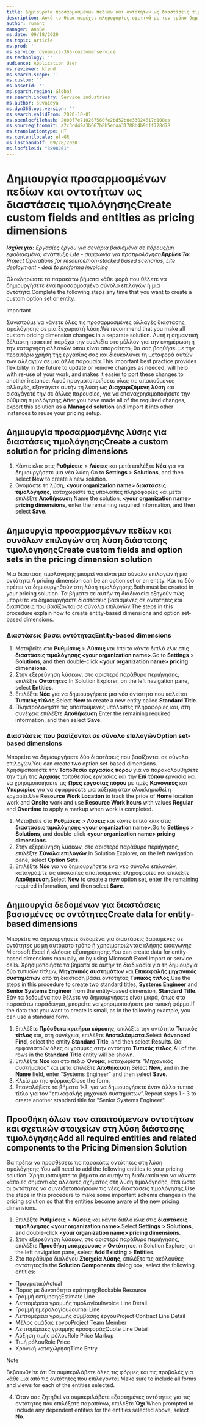 ```yaml
---
title: Δημιουργία προσαρμοσμένων πεδίων και οντοτήτων ως διαστάσεις τιμολόγησης
description: Αυτό το θέμα παρέχει πληροφορίες σχετικά με τον τρόπο δημιουργίας προσαρμοσμένων συνόλων επιλογών ή οντοτήτων.
author: rumant
manager: AnnBe
ms.date: 09/18/2020
ms.topic: article
ms.prod: ''
ms.service: dynamics-365-customerservice
ms.technology: ''
audience: Application User
ms.reviewer: kfend
ms.search.scope: ''
ms.custom: ''
ms.assetid: ''
ms.search.region: Global
ms.search.industry: Service industries
ms.author: suvaidya
ms.dyn365.ops.version: ''
ms.search.validFrom: 2020-10-01
ms.openlocfilehash: 2000f7e710267560fe2bd52b0e33024617d108ea
ms.sourcegitcommit: a2c3cd49a3b667b8b5edaa31788b4b9b1f728d78
ms.translationtype: HT
ms.contentlocale: el-GR
ms.lasthandoff: 09/28/2020
ms.locfileid: "3898261"
---
```

# <a name="create-custom-fields-and-entities-as-pricing-dimensions"></a><span data-ttu-id="d5e0c-103">Δημιουργία προσαρμοσμένων πεδίων και οντοτήτων ως διαστάσεις τιμολόγησης</span><span class="sxs-lookup"><span data-stu-id="d5e0c-103">Create custom fields and entities as pricing dimensions</span></span>

<span data-ttu-id="d5e0c-104">_**Ισχύει για:** Εργασίες έργου για σενάρια βασισμένα σε πόρους/μη εφοδιασμένα, ανάπτυξη Lite - συμφωνία για προτιμολόγηση_</span><span class="sxs-lookup"><span data-stu-id="d5e0c-104">_**Applies To:** Project Operations for resource/non-stocked based scenarios, Lite deployment - deal to proforma invoicing_</span></span>

<span data-ttu-id="d5e0c-105">Ολοκληρώστε τα παρακάτω βήματα κάθε φορά που θέλετε να δημιουργήσετε ένα προσαρμοσμένο σύνολο επιλογών ή μια οντότητα.</span><span class="sxs-lookup"><span data-stu-id="d5e0c-105">Complete the following steps any time that you want to create a custom option set or entity.</span></span>

> [!IMPORTANT]
> <span data-ttu-id="d5e0c-106">Συνιστούμε να κάνετε όλες τις προσαρμοσμένες αλλαγές διάστασης τιμολόγησης σε μια ξεχωριστή λύση.</span><span class="sxs-lookup"><span data-stu-id="d5e0c-106">We recommend that you make all custom pricing dimension changes in a separate solution.</span></span> <span data-ttu-id="d5e0c-107">Αυτή η σημαντική βέλτιστη πρακτική παρέχει την ευελιξία στο μέλλον για την ενημέρωση ή την κατάργηση αλλαγών όπου είναι απαραίτητο, θα σας βοηθήσει με την περαιτέρω χρήση της εργασίας σας και διευκολύνει τη μεταφορά αυτών των αλλαγών σε μια άλλη παρουσία.</span><span class="sxs-lookup"><span data-stu-id="d5e0c-107">This important best practice provides flexibility in the future to update or remove changes as needed, will help with re-use of your work, and makes it easier to port these changes to another instance.</span></span> <span data-ttu-id="d5e0c-108">Αφού πραγματοποιήσετε όλες τις απαιτούμενες αλλαγές, εξαγάγετε αυτήν τη λύση ως **Διαχειριζόμενη λύση** και εισαγάγετέ την σε άλλες παρουσίες, για να επαναχρησιμοποιήσετε την ρύθμιση τιμολόγησης.</span><span class="sxs-lookup"><span data-stu-id="d5e0c-108">After you have made all of the required changes, export this solution as a **Managed solution** and import it into other instances to reuse your pricing setup.</span></span>


## <a name="create-a-custom-solution-for-pricing-dimensions"></a><span data-ttu-id="d5e0c-109">Δημιουργία προσαρμοσμένης λύσης για διαστάσεις τιμολόγησης</span><span class="sxs-lookup"><span data-stu-id="d5e0c-109">Create a custom solution for pricing dimensions</span></span>
1. <span data-ttu-id="d5e0c-110">Κάντε κλικ στις **Ρυθμίσεις** > **Λύσεις** και μετά επιλέξτε **Νέα** για να δημιουργήσετε μια νέα λύση.</span><span class="sxs-lookup"><span data-stu-id="d5e0c-110">Go to **Settings** > **Solutions**, and then select **New** to create a new solution.</span></span> 
2. <span data-ttu-id="d5e0c-111">Ονομάστε τη λύση, **\<your organization name> διαστάσεις τιμολόγησης**, καταχωρίστε τις υπόλοιπες πληροφορίες και μετά επιλέξτε **Αποθήκευση**.</span><span class="sxs-lookup"><span data-stu-id="d5e0c-111">Name the solution, **\<your organization name> pricing dimensions**, enter the remaining required information, and then select **Save**.</span></span>
  
## <a name="create-custom-fields-and-option-sets-in-the-pricing-dimension-solution"></a><span data-ttu-id="d5e0c-112">Δημιουργία προσαρμοσμένων πεδίων και συνόλων επιλογών στη λύση διάστασης τιμολόγησης</span><span class="sxs-lookup"><span data-stu-id="d5e0c-112">Create custom fields and option sets in the pricing dimension solution</span></span>

<span data-ttu-id="d5e0c-113">Μια διάσταση τιμολόγησης μπορεί να είναι μια σύνολο επιλογών ή μια οντότητα.</span><span class="sxs-lookup"><span data-stu-id="d5e0c-113">A pricing dimension can be an option set or an entity.</span></span> <span data-ttu-id="d5e0c-114">Και τα δύο πρέπει να δημιουργηθούν στη λύση τιμολόγησης.</span><span class="sxs-lookup"><span data-stu-id="d5e0c-114">Both must be created in your pricing solution.</span></span> <span data-ttu-id="d5e0c-115">Τα βήματα σε αυτήν τη διαδικασία εξηγούν πώς μπορείτε να δημιουργήσετε διαστάσεις βασισμένες σε οντότητες και διαστάσεις που βασίζονται σε σύνολα επιλογών.</span><span class="sxs-lookup"><span data-stu-id="d5e0c-115">The steps in this procedure explain how to create entity-based dimensions and option set-based dimensions.</span></span>

### <a name="entity-based-dimensions"></a><span data-ttu-id="d5e0c-116">Διαστάσεις βάσει οντότητας</span><span class="sxs-lookup"><span data-stu-id="d5e0c-116">Entity-based dimensions</span></span>

1. <span data-ttu-id="d5e0c-117">Μεταβείτε στο **Ρυθμίσεις** > **Λύσεις** και έπειτα κάντε διπλό κλικ στις **διαστάσεις τιμολόγησης \<your organization name>**.</span><span class="sxs-lookup"><span data-stu-id="d5e0c-117">Go to **Settings** > **Solutions**, and then double-click **\<your organization name> pricing dimensions**.</span></span>
2. <span data-ttu-id="d5e0c-118">Στην εξερεύνηση λύσεων, στο αριστερό παράθυρο περιήγησης, επιλέξτε **Οντότητες**.</span><span class="sxs-lookup"><span data-stu-id="d5e0c-118">In Solution Explorer, on the left navigation pane, select **Entities**.</span></span>
3. <span data-ttu-id="d5e0c-119">Επιλέξτε **Νέα** για να δημιουργήσετε μια νέα οντότητα που καλείται **Τυπικός τίτλος**.</span><span class="sxs-lookup"><span data-stu-id="d5e0c-119">Select **New** to create a new entity called **Standard Title**.</span></span> 
4. <span data-ttu-id="d5e0c-120">Πληκτρολογήστε τις απαιτούμενες υπόλοιπες πληροφορίες και, στη συνέχεια επιλέξτε **Αποθήκευση**.</span><span class="sxs-lookup"><span data-stu-id="d5e0c-120">Enter the remaining required information, and then select **Save**.</span></span>


### <a name="option-set-based-dimensions"></a><span data-ttu-id="d5e0c-121">Διαστάσεις που βασίζονται σε σύνολο επιλογών</span><span class="sxs-lookup"><span data-stu-id="d5e0c-121">Option set-based dimensions</span></span> 
<span data-ttu-id="d5e0c-122">Μπορείτε να δημιουργήσετε δύο διαστάσεις που βασίζονται σε σύνολο επιλογών.</span><span class="sxs-lookup"><span data-stu-id="d5e0c-122">You can create two option set-based dimensions.</span></span> <span data-ttu-id="d5e0c-123">Χρησιμοποιήστε την **Τοποθεσία εργασίας πόρου** για να παρακολουθήσετε την τιμή της **Αρχικής** τοποθεσίας εργασίας και την **Επί τόπου** εργασία και να χρησιμοποιήσετε τις **Ώρες εργασίας πόρου** με τιμές **Κανονικές** και **Υπερωρίες** για να εφαρμόσετε μια αύξηση όταν ολοκληρωθεί η εργασία.</span><span class="sxs-lookup"><span data-stu-id="d5e0c-123">Use **Resource Work Location** to track the price of **Home** location work and **Onsite** work and use **Resource Work hours** with values **Regular** and **Overtime** to apply a markup when work is completed.</span></span>


1. <span data-ttu-id="d5e0c-124">Μεταβείτε στο **Ρυθμίσεις** > **Λύσεις** και κάντε διπλό κλικ στις **διαστάσεις τιμολόγησης \<your organization name>**.</span><span class="sxs-lookup"><span data-stu-id="d5e0c-124">Go to **Settings** > **Solutions**, and double-click  **\<your organization name> pricing dimensions**.</span></span> 
2. <span data-ttu-id="d5e0c-125">Στην εξερεύνηση λύσεων, στο αριστερό παράθυρο περιήγησης, επιλέξτε **Σύνολα επιλογών**.</span><span class="sxs-lookup"><span data-stu-id="d5e0c-125">In Solution Explorer, on the left navigation pane, select  **Option Sets**.</span></span> 
3. <span data-ttu-id="d5e0c-126">Επιλέξτε **Νέο** για να δημιουργήσετε ένα νέο σύνολο επιλογών, καταγράψτε τις υπόλοιπες απαιτούμενες πληροφορίες και επιλέξτε **Αποθήκευση**.</span><span class="sxs-lookup"><span data-stu-id="d5e0c-126">Select **New** to create a new option set, enter the remaining required information, and then select **Save**.</span></span>

## <a name="create-data-for-entity-based-dimensions"></a><span data-ttu-id="d5e0c-127">Δημιουργία δεδομένων για διαστάσεις βασισμένες σε οντότητες</span><span class="sxs-lookup"><span data-stu-id="d5e0c-127">Create data for entity-based dimensions</span></span>

<span data-ttu-id="d5e0c-128">Μπορείτε να δημιουργήσετε δεδομένα για διαστάσεις βασισμένες σε οντότητες με μη αυτόματο τρόπο ή χρησιμοποιώντας κλήσης εισαγωγής Microsoft Excel ή κλήσεις εξυπηρέτησης.</span><span class="sxs-lookup"><span data-stu-id="d5e0c-128">You can create data for entity-based dimensions manually, or by using Microsoft Excel import or service calls.</span></span> <span data-ttu-id="d5e0c-129">Χρησιμοποιήστε τα βήματα σε αυτήν τη διαδικασία για τη δημιουργία δύο τυπικών τίτλων, **Μηχανικός συστημάτων** και **Επικεφαλής μηχανικός συστημάτων** από τη διάσταση βάσει οντότητας **Τυπικός τίτλος**.</span><span class="sxs-lookup"><span data-stu-id="d5e0c-129">Use the steps in this procedure to create two standard titles, **Systems Engineer** and **Senior Systems Engineer** from the entity-based dimension, **Standard Title**.</span></span> <span data-ttu-id="d5e0c-130">Εάν τα δεδομένα που θέλετε να δημιουργήσετε είναι μικρά, όπως στο παρακάτω παράδειγμα, μπορείτε να χρησιμοποιήσετε μια τυπική φόρμα.</span><span class="sxs-lookup"><span data-stu-id="d5e0c-130">If the data that you want to create is small, as in the following example, you can use a standard form.</span></span>

1. <span data-ttu-id="d5e0c-131">Επιλέξτε **Πρόσθετα κριτήρια εύρεσης**, επιλέξτε την οντότητα **Τυπικός τίτλος** και, στη συνέχεια, επιλέξτε **Αποτελέσματα**.</span><span class="sxs-lookup"><span data-stu-id="d5e0c-131">Select **Advanced Find**, select the entity **Standard Title**, and then select **Results**.</span></span> <span data-ttu-id="d5e0c-132">Θα εμφανιστούν όλες οι γραμμές στην οντότητα **Τυπικός τίτλος**.</span><span class="sxs-lookup"><span data-stu-id="d5e0c-132">All of the rows in the **Standard Title** entity will be shown.</span></span>
2. <span data-ttu-id="d5e0c-133">Επιλέξτε **Νέο** και στο πεδίο **Όνομα**, καταχωρίστε "Μηχανικός συστήματος" και μετά επιλέξτε **Αποθήκευση**.</span><span class="sxs-lookup"><span data-stu-id="d5e0c-133">Select **New**, and in the **Name** field, enter "Systems Engineer" and then select **Save**.</span></span>
3. <span data-ttu-id="d5e0c-134">Κλείσιμο της φόρμας.</span><span class="sxs-lookup"><span data-stu-id="d5e0c-134">Close the form.</span></span> 
4. <span data-ttu-id="d5e0c-135">Επαναλάβετε τα βήματα 1-3, για να δημιουργήσετε έναν άλλο τυπικό τίτλο για τον "επικεφαλής μηχανικό συστημάτων".</span><span class="sxs-lookup"><span data-stu-id="d5e0c-135">Repeat steps 1 - 3 to create another standard title for "Senior Systems Engineer".</span></span>

## <a name="add-all-required-entities-and-related-components-to-the-pricing-dimension-solution"></a><span data-ttu-id="d5e0c-136">Προσθήκη όλων των απαιτούμενων οντοτήτων και σχετικών στοιχείων στη λύση διάστασης τιμολόγησης</span><span class="sxs-lookup"><span data-stu-id="d5e0c-136">Add all required entities and related components to the Pricing Dimension Solution</span></span>
<span data-ttu-id="d5e0c-137">Θα πρέπει να προσθέσετε τις παρακάτω οντότητες στη λύση τιμολόγησης.</span><span class="sxs-lookup"><span data-stu-id="d5e0c-137">You will need to add the following entities to your pricing solution.</span></span> <span data-ttu-id="d5e0c-138">Χρησιμοποιήστε τα βήματα σε αυτήν τη διαδικασία για να κάνετε κάποιες σημαντικές αλλαγές σχήματος στη λύση τιμολόγησης, έτσι ώστε οι οντότητες να συνειδητοποιήσουν τις νέες διαστάσεις τιμολόγησης.</span><span class="sxs-lookup"><span data-stu-id="d5e0c-138">Use the steps in this procedure to make some important schema changes in the pricing solution so that the entities become aware of the new pricing dimensions.</span></span>

1. <span data-ttu-id="d5e0c-139">Επιλέξτε **Ρυθμίσεις** > **Λύσεις** και κάντε διπλό κλικ στις **διαστάσεις τιμολόγησης \<your organization name>**.</span><span class="sxs-lookup"><span data-stu-id="d5e0c-139">Select **Settings** > **Solutions**, and double-click **\<your organization name> pricing dimensions**.</span></span> 
2. <span data-ttu-id="d5e0c-140">Στην εξερεύνηση λύσεων, στο αριστερό παράθυρο περιήγησης, επιλέξτε **Προσθήκη υπάρχουσας** > **Οντότητες**.</span><span class="sxs-lookup"><span data-stu-id="d5e0c-140">In Solution Explorer, on the left navigation pane, select **Add Existing** > **Entities**.</span></span>
3. <span data-ttu-id="d5e0c-141">Στο παράθυρο διαλόγου **Στοιχεία λύσης**, επιλέξτε τις ακόλουθες οντότητες:</span><span class="sxs-lookup"><span data-stu-id="d5e0c-141">In the **Solution Components** dialog box, select the following entities:</span></span>

  - <span data-ttu-id="d5e0c-142">Πραγματικό</span><span class="sxs-lookup"><span data-stu-id="d5e0c-142">Actual</span></span>
  - <span data-ttu-id="d5e0c-143">Πόρος με δυνατότητα κράτησης</span><span class="sxs-lookup"><span data-stu-id="d5e0c-143">Bookable Resource</span></span>
  - <span data-ttu-id="d5e0c-144">Γραμμή εκτίμησης</span><span class="sxs-lookup"><span data-stu-id="d5e0c-144">Estimate Line</span></span>
  - <span data-ttu-id="d5e0c-145">Λεπτομέρεια γραμμής τιμολογίου</span><span class="sxs-lookup"><span data-stu-id="d5e0c-145">Invoice Line Detail</span></span>
  - <span data-ttu-id="d5e0c-146">Γραμμή ημερολογίου</span><span class="sxs-lookup"><span data-stu-id="d5e0c-146">Journal Line</span></span>
  - <span data-ttu-id="d5e0c-147">Λεπτομέρεια γραμμής σύμβασης έργου</span><span class="sxs-lookup"><span data-stu-id="d5e0c-147">Project Contract Line Detail</span></span>
  - <span data-ttu-id="d5e0c-148">Μέλος ομάδας έργου</span><span class="sxs-lookup"><span data-stu-id="d5e0c-148">Project Team Member</span></span>
  - <span data-ttu-id="d5e0c-149">Λεπτομέρειες γραμμής προσφοράς</span><span class="sxs-lookup"><span data-stu-id="d5e0c-149">Quote Line Detail</span></span>
  - <span data-ttu-id="d5e0c-150">Αύξηση τιμής ρόλου</span><span class="sxs-lookup"><span data-stu-id="d5e0c-150">Role Price Markup</span></span>
  - <span data-ttu-id="d5e0c-151">Τιμή ρόλου</span><span class="sxs-lookup"><span data-stu-id="d5e0c-151">Role Price</span></span> 
  - <span data-ttu-id="d5e0c-152">Χρονική καταχώρηση</span><span class="sxs-lookup"><span data-stu-id="d5e0c-152">Time Entry</span></span> 


> [!NOTE]
> <span data-ttu-id="d5e0c-153">Βεβαιωθείτε ότι θα συμπεριλάβετε όλες τις φόρμες και τις προβολές για κάθε μια από τις οντότητες που επιλέγονται.</span><span class="sxs-lookup"><span data-stu-id="d5e0c-153">Make sure to include all forms and views for each of the entities selected.</span></span>

4. <span data-ttu-id="d5e0c-154">Όταν σας ζητηθεί να συμπεριλάβετε εξαρτημένες οντότητες για τις οντότητες που επιλέξατε παραπάνω, επιλέξτε **Όχι**.</span><span class="sxs-lookup"><span data-stu-id="d5e0c-154">When prompted to include any dependent entities for the entities selected above, select **No**.</span></span>

